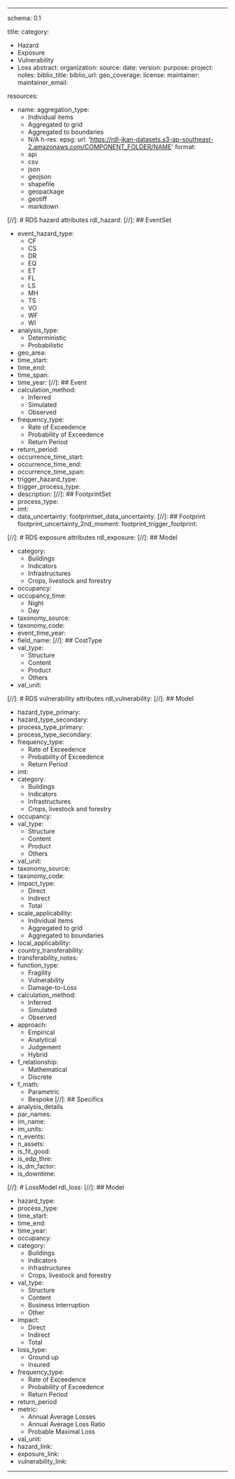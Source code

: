 ---

schema: 0.1

title:
category:
  - Hazard
  - Exposure
  - Vulnerability
  - Loss
abstract:
organization:
source:
date:
version:
purpose:
project:
notes:
biblio_title:
biblio_url:
geo_coverage:
license:
maintainer:
maintainer_email:

resources:
  - name:
    aggregation_type:
	  - Individual items
      - Aggregated to grid
      - Aggregated to boundaries
      - N/A
	h-res:
	epsg: 
    url: 'https://rdl-jkan-datasets.s3-ap-southeast-2.amazonaws.com/COMPONENT_FOLDER/NAME'
    format:
      - api
      - csv
      - json
      - geojson
      - shapefile
      - geopackage
      - geotiff
      - markdown
	  
[//]: # RDS hazard attributes
rdl_hazard:
[//]: ## EventSet
  - event_hazard_type:
	  - CF
	  - CS
	  - DR
	  - EQ
	  - ET
	  - FL
	  - LS 
	  - MH
	  - TS
	  - VO
	  - WF
	  - WI
  - analysis_type:
      - Deterministic
      - Probabilistic
  - geo_area:
  - time_start:
  - time_end:
  - time_span:
  - time_year:
[//]: ## Event
  - calculation_method:
      - Inferred
      - Simulated
      - Observed
  - frequency_type:
      - Rate of Exceedence
      - Probability of Exceedence
      - Return Period
  - return_period:
  - occurrence_time_start:
  - occurrence_time_end:
  - occurrence_time_span:
  - trigger_hazard_type:
  - trigger_process_type:
  - description:
[//]: ## FootprintSet
  - process_type:
  - imt:
  - data_uncertainty:
footprintset_data_uncertainty:
[//]: ## Footprint
footprint_uncertainty_2nd_moment:
footprint_trigger_footprint:


[//]: # RDS exposure attributes
rdl_exposure:
[//]: ## Model
  - category:
      - Buildings
      - Indicators
      - Infrastructures
      - Crops, livestock and forestry
  - occupancy:
  - occupancy_time:
      - Night
      - Day
  - taxonomy_source:
  - taxonomy_code:
  - event_time_year:
  - field_name: 
[//]: ## CostType
  - val_type:
      - Structure
      - Content
      - Product
      - Others
  - val_unit:


[//]: # RDS vulnerability attributes
rdl_vulnerability:
[//]: ## Model
  - hazard_type_primary:
  - hazard_type_secondary:
  - process_type_primary:
  - process_type_secondary:
  - frequency_type:
      - Rate of Exceedence
      - Probability of Exceedence
      - Return Period     
  - imt:
  - category:
      - Buildings
      - Indicators
      - Infrastructures
      - Crops, livestock and forestry     
  - occupancy:
  - val_type:
      - Structure
      - Content
      - Product
      - Others
  - val_unit:
  - taxonomy_source:
  - taxonomy_code:
  - impact_type:
      - Direct
      - Indirect
      - Total
  - scale_applicability:
      - Individual items
      - Aggregated to grid
      - Aggregated to boundaries
  - local_applicability:
  - country_transferability:
  - transferability_notes:
  - function_type:
      - Fragility
      - Vulnerability
      - Damage-to-Loss
  - calculation_method:
      - Inferred
      - Simulated
      - Observed
  - approach:
      - Empirical
      - Analytical
      - Judgement
      - Hybrid
  - f_relationship:
      - Mathematical
      - Discrete
  - f_math:
      - Parametric
      - Bespoke
[//]: ## Specifics
  - analysis_details
  - par_names:
  - im_name:
  - im_units:
  - n_events:
  - n_assets:
  - is_fit_good:
  - is_edp_thre:
  - is_dm_factor:
  - is_downtime:

[//]: # LossModel
rdl_loss:
[//]: ## Model
  - hazard_type:
  - process_type:
  - time_start:
  - time_end:
  - time_year:
  - occupancy:
  - category:
      - Buildings
      - Indicators
      - Infrastructures
      - Crops, livestock and forestry     
  - val_type:
      - Structure
      - Content
      - Business interruption
      - Other
  - impact:
      - Direct
      - Indirect
      - Total
  - loss_type:
      - Ground up
      - Insured
  - frequency_type:
      - Rate of Exceedence
      - Probability of Exceedence
      - Return Period     
  - return_period
  - metric:
      - Annual Average Losses
      - Annual Average Loss Ratio
      - Probable Maximal Loss
  - val_unit:
  - hazard_link:
  - exposure_link:
  - vulnerability_link:

---